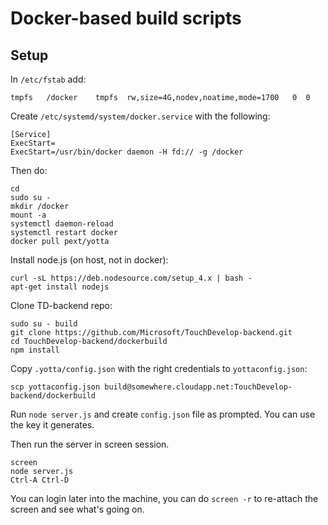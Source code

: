 # Docker-based build scripts

## Setup

In `/etc/fstab` add:

```
tmpfs   /docker    tmpfs  rw,size=4G,nodev,noatime,mode=1700   0  0
```

Create `/etc/systemd/system/docker.service` with the following:

```
[Service]
ExecStart=
ExecStart=/usr/bin/docker daemon -H fd:// -g /docker
```

Then do:

```
cd
sudo su -
mkdir /docker
mount -a
systemctl daemon-reload
systemctl restart docker
docker pull pext/yotta
```

Install node.js (on host, not in docker):
```
curl -sL https://deb.nodesource.com/setup_4.x | bash -
apt-get install nodejs
```

Clone TD-backend repo:

```
sudo su - build
git clone https://github.com/Microsoft/TouchDevelop-backend.git
cd TouchDevelop-backend/dockerbuild
npm install
```

Copy `.yotta/config.json` with the right credentials to `yottaconfig.json`:

```
scp yottaconfig.json build@somewhere.cloudapp.net:TouchDevelop-backend/dockerbuild
```

Run `node server.js` and create `config.json` file as prompted. You can use the key it generates.

Then run the server in screen session.
```
screen
node server.js
Ctrl-A Ctrl-D
```

You can login later into the machine, you can do `screen -r` to re-attach the screen and see what's going on.
